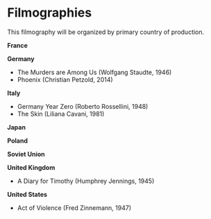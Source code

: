 # Filmographies

This filmography will be organized by primary country of production.

**France**


**Germany**
- The Murders are Among Us (Wolfgang Staudte, 1946)
- Phoenix (Christian Petzold, 2014)

**Italy**
- Germany Year Zero (Roberto Rossellini, 1948)
- The Skin (Liliana Cavani, 1981)

**Japan**


**Poland**


**Soviet Union**

**United Kingdom**
- A Diary for Timothy (Humphrey Jennings, 1945)

**United States**
- Act of Violence (Fred Zinnemann, 1947)
